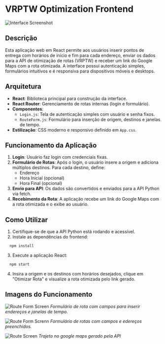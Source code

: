 # VRPTW Optimization Frontend

![Interface Screenshot](./images/frontend_screenshot.png)

## Descrição
Esta aplicação web em React permite aos usuários inserir pontos de entrega com horários de início e fim para cada endereço, enviar os dados para a API de otimização de rotas (VRPTW) e receber um link do Google Maps com a rota otimizada. A interface possui autenticação simples, formulários intuitivos e é responsiva para dispositivos móveis e desktops.

## Arquitetura
- **React**: Biblioteca principal para construção da interface.
- **React Router**: Gerenciamento de rotas internas (login e formulário).
- **Componentes**:
  - `Login.js`: Tela de autenticação simples com usuário e senha fixos.
  - `RouteForm.js`: Formulário para inserção de origem, destinos e janelas de tempo.
- **Estilização**: CSS moderno e responsivo definido em `App.css`.

## Funcionamento da Aplicação
1. **Login**: Usuário faz login com credenciais fixas.
2. **Formulário de Rotas**: Após o login, o usuário insere a origem e adiciona múltiplos destinos. Para cada destino, define:
   - Endereço
   - Hora Inicial (opcional)
   - Hora Final (opcional)
3. **Envio para API**: Os dados são convertidos e enviados para a API Python via fetch.
4. **Recebimento da Rota**: A aplicação recebe um link do Google Maps com a rota otimizada e o exibe ao usuário.

## Como Utilizar
1. Certifique-se de que a API Python está rodando e acessível.
2. Instale as dependências do frontend:

````bash
  npm install
````

3. Execute a aplicação React:
````bash
  npm start
````

4. Insira a origem e os destinos com horários desejados, clique em "Otimizar Rota" e visualize a rota otimizada pelo link gerado.

## Imagens do Funcionamento

![Route Form Screen](https://i.ibb.co/59KVCF4/route-form.png)
*Formulário de rota com campos para inserir endereços e janelas de tempo.*


![Route Form Screnn](https://i.ibb.co/3C4nTmR/routeform-full.png)
*Formulário de rotas com campos e edereços preenchidos.*

![Route Screen](https://i.ibb.co/Nxwrk5j/trajeto-google-maps.png)
*Trajeto no google maps gerado pela API*
